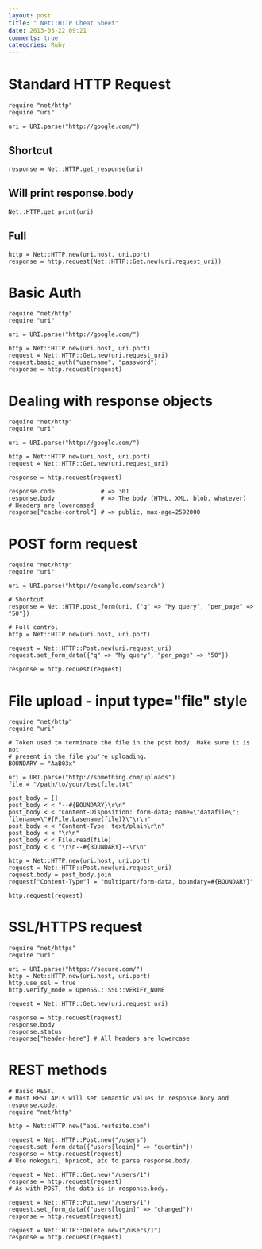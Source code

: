```yaml
---
layout: post
title: " Net::HTTP Cheat Sheet"
date: 2013-03-22 09:21
comments: true
categories: Ruby
---
```


# Standard HTTP Request 

	require "net/http"
	require "uri"

	uri = URI.parse("http://google.com/")

## Shortcut

	response = Net::HTTP.get_response(uri)

## Will print response.body
	
	Net::HTTP.get_print(uri)

## Full
	
	http = Net::HTTP.new(uri.host, uri.port)
	response = http.request(Net::HTTP::Get.new(uri.request_uri))

# Basic Auth

	require "net/http"
	require "uri"

	uri = URI.parse("http://google.com/")

	http = Net::HTTP.new(uri.host, uri.port)
	request = Net::HTTP::Get.new(uri.request_uri)
	request.basic_auth("username", "password")
	response = http.request(request)

# Dealing with response objects

	require "net/http"
	require "uri"

	uri = URI.parse("http://google.com/")

	http = Net::HTTP.new(uri.host, uri.port)
	request = Net::HTTP::Get.new(uri.request_uri)

	response = http.request(request)

	response.code             # => 301
	response.body             # => The body (HTML, XML, blob, whatever)
	# Headers are lowercased 
	response["cache-control"] # => public, max-age=2592000

# POST form request

	require "net/http"
	require "uri"

	uri = URI.parse("http://example.com/search")

	# Shortcut
	response = Net::HTTP.post_form(uri, {"q" => "My query", "per_page" => "50"})

	# Full control
	http = Net::HTTP.new(uri.host, uri.port)

	request = Net::HTTP::Post.new(uri.request_uri)
	request.set_form_data({"q" => "My query", "per_page" => "50"})

	response = http.request(request)

# File upload - input type="file" style

	require "net/http"
	require "uri"

	# Token used to terminate the file in the post body. Make sure it is not
	# present in the file you're uploading.
	BOUNDARY = "AaB03x"

	uri = URI.parse("http://something.com/uploads")
	file = "/path/to/your/testfile.txt"

	post_body = []
	post_body < < "--#{BOUNDARY}\r\n"
	post_body < < "Content-Disposition: form-data; name=\"datafile\"; filename=\"#{File.basename(file)}\"\r\n"
	post_body < < "Content-Type: text/plain\r\n"
	post_body < < "\r\n"
	post_body < < File.read(file)
	post_body < < "\r\n--#{BOUNDARY}--\r\n"

	http = Net::HTTP.new(uri.host, uri.port)
	request = Net::HTTP::Post.new(uri.request_uri)
	request.body = post_body.join
	request["Content-Type"] = "multipart/form-data, boundary=#{BOUNDARY}"

	http.request(request)

# SSL/HTTPS request

	require "net/https"
	require "uri"

	uri = URI.parse("https://secure.com/")
	http = Net::HTTP.new(uri.host, uri.port)
	http.use_ssl = true
	http.verify_mode = OpenSSL::SSL::VERIFY_NONE

	request = Net::HTTP::Get.new(uri.request_uri)

	response = http.request(request)
	response.body
	response.status
	response["header-here"] # All headers are lowercase

# REST methods

	# Basic REST.
	# Most REST APIs will set semantic values in response.body and response.code.
	require "net/http"

	http = Net::HTTP.new("api.restsite.com")

	request = Net::HTTP::Post.new("/users")
	request.set_form_data({"users[login]" => "quentin"})
	response = http.request(request)
	# Use nokogiri, hpricot, etc to parse response.body.

	request = Net::HTTP::Get.new("/users/1")
	response = http.request(request)
	# As with POST, the data is in response.body.

	request = Net::HTTP::Put.new("/users/1")
	request.set_form_data({"users[login]" => "changed"})
	response = http.request(request)

	request = Net::HTTP::Delete.new("/users/1")
	response = http.request(request)

